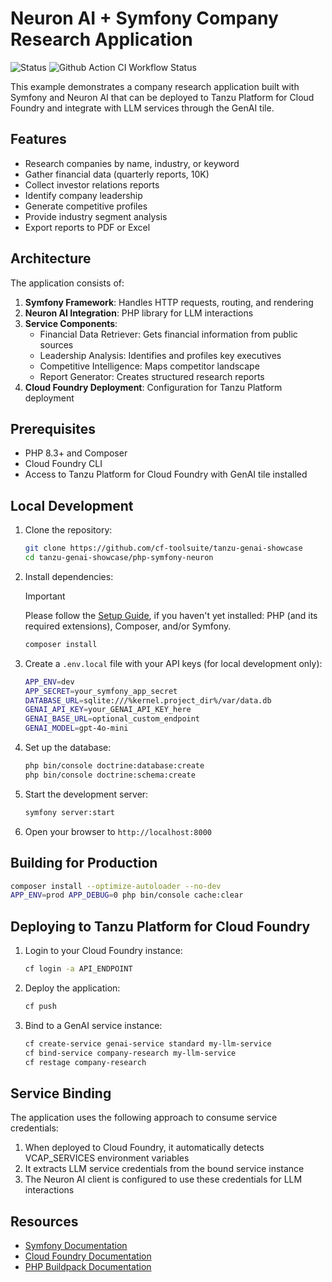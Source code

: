 # Neuron AI + Symfony Company Research Application

![Status](https://img.shields.io/badge/status-under%20development-darkred) ![Github Action CI Workflow Status](https://github.com/cf-toolsuite/tanzu-genai-showcase/actions/workflows/php-symfony-neuron.yml/badge.svg)

This example demonstrates a company research application built with Symfony and Neuron AI that can be deployed to Tanzu Platform for Cloud Foundry and integrate with LLM services through the GenAI tile.

## Features

- Research companies by name, industry, or keyword
- Gather financial data (quarterly reports, 10K)
- Collect investor relations reports
- Identify company leadership
- Generate competitive profiles
- Provide industry segment analysis
- Export reports to PDF or Excel

## Architecture

The application consists of:

1. **Symfony Framework**: Handles HTTP requests, routing, and rendering
2. **Neuron AI Integration**: PHP library for LLM interactions
3. **Service Components**:
   - Financial Data Retriever: Gets financial information from public sources
   - Leadership Analysis: Identifies and profiles key executives
   - Competitive Intelligence: Maps competitor landscape
   - Report Generator: Creates structured research reports
4. **Cloud Foundry Deployment**: Configuration for Tanzu Platform deployment

## Prerequisites

- PHP 8.3+ and Composer
- Cloud Foundry CLI
- Access to Tanzu Platform for Cloud Foundry with GenAI tile installed

## Local Development

1. Clone the repository:

   ```bash
   git clone https://github.com/cf-toolsuite/tanzu-genai-showcase
   cd tanzu-genai-showcase/php-symfony-neuron
   ```

2. Install dependencies:

   > [!IMPORTANT]
   > Please follow the [Setup Guide](./docs/SETUP.md), if you haven't yet installed: PHP (and its required extensions), Composer, and/or Symfony.

   ```bash
   composer install
   ```

3. Create a `.env.local` file with your API keys (for local development only):

   ```bash
   APP_ENV=dev
   APP_SECRET=your_symfony_app_secret
   DATABASE_URL=sqlite:///%kernel.project_dir%/var/data.db
   GENAI_API_KEY=your_GENAI_API_KEY_here
   GENAI_BASE_URL=optional_custom_endpoint
   GENAI_MODEL=gpt-4o-mini
   ```

4. Set up the database:

   ```bash
   php bin/console doctrine:database:create
   php bin/console doctrine:schema:create
   ```

5. Start the development server:

   ```bash
   symfony server:start
   ```

6. Open your browser to `http://localhost:8000`

## Building for Production

```bash
composer install --optimize-autoloader --no-dev
APP_ENV=prod APP_DEBUG=0 php bin/console cache:clear
```

## Deploying to Tanzu Platform for Cloud Foundry

1. Login to your Cloud Foundry instance:

   ```bash
   cf login -a API_ENDPOINT
   ```

2. Deploy the application:

   ```bash
   cf push
   ```

3. Bind to a GenAI service instance:

   ```bash
   cf create-service genai-service standard my-llm-service
   cf bind-service company-research my-llm-service
   cf restage company-research
   ```

## Service Binding

The application uses the following approach to consume service credentials:

1. When deployed to Cloud Foundry, it automatically detects VCAP_SERVICES environment variables
2. It extracts LLM service credentials from the bound service instance
3. The Neuron AI client is configured to use these credentials for LLM interactions

## Resources

- [Symfony Documentation](https://symfony.com/doc/current/index.html)
- [Cloud Foundry Documentation](https://docs.cloudfoundry.org/)
- [PHP Buildpack Documentation](https://docs.cloudfoundry.org/buildpacks/php/index.html)
